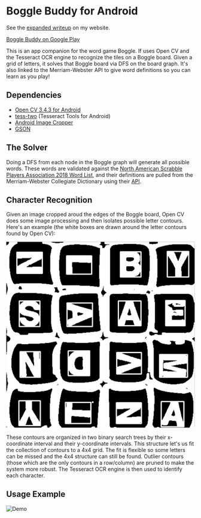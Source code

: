 # Boggle Buddy for Android

See the [expanded writeup](http://kenjimarshall.com/projects/boggle_buddy.html) on my website.

[Boggle Buddy on Google Play](https://play.google.com/store/apps/details?id=com.kenjimarshall.bogglebuddy) 

This is an app companion for the word game Boggle. If uses Open CV and the Tesseract OCR engine to recognize the tiles on a Boggle board. Given a grid of letters, it solves that Boggle board via DFS on the board graph. It's also linked to the Merriam-Webster API to give word definitions so you can learn as you play!

## Dependencies

- [Open CV 3.4.3 for Android](https://sourceforge.net/projects/opencvlibrary/files/opencv-android/3.4.3/)
- [tess-two](https://github.com/rmtheis/tess-two) (Tesseract Tools for Android)
- [Android Image Cropper](https://github.com/ArthurHub/Android-Image-Cropper)
- [GSON](https://github.com/google/gson)

## The Solver

Doing a DFS from each node in the Boggle graph will generate all possible words. These words are validated against the [North American Scrabble Players Association 2018 Word List](https://en.wikipedia.org/wiki/NASPA_Word_List), and their definitions are pulled from the Merriam-Webster Collegiate Dictionary using their [API](https://dictionaryapi.com/).

## Character Recognition

Given an image cropped aroud the edges of the Boggle board, Open CV does some image processing and then isolates possible letter contours. Here's an example (the white boxes are drawn around the letter contours found by Open CV):

![](graphics/contour_example.png)

These contours are organized in two binary search trees by their x-coordinate interval and their y-coordinate intervals. This structure let's us fit the collection of contours to a 4x4 grid. The fit is flexible so some letters can be missed and the 4x4 structure can still be found. Outlier contours (those which are the only contours in a row/column) are pruned to make the system more robust. The Tesseract OCR engine is then used to identify each character.

## Usage Example

![Demo](graphics/ocr.gif)
